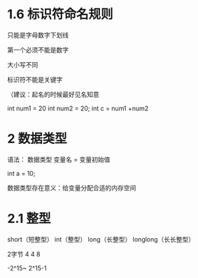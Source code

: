 # 1.6 标识符命名规则  
只能是字母数字下划线

第一个必须不能是数字

大小写不同

标识符不能是关键字

（建议：起名的时候最好见名知意

int num1 = 20
int num2 = 20;
int c = num1 +num2

# 2 数据类型
语法： 数据类型 变量名 = 变量初始值

int a = 10;

数据类型存在意义：给变量分配合适的内存空间

 # 2.1 整型
 
 short（短整型） int（整型） long（长整型） longlong（长长整型）
 
 2字节 4   4   8   
 
 -2^15~ 2^15-1
 
 

